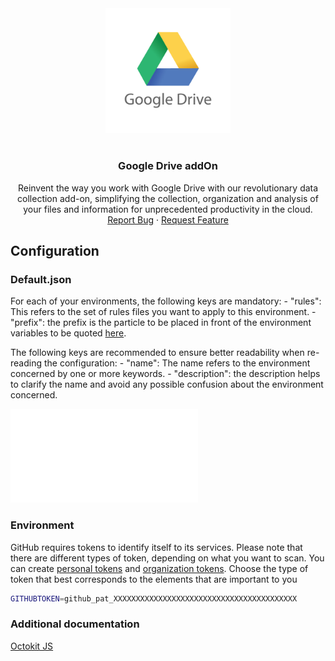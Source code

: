 <div align="center">
    <a href="https://www.kexa.io/addOn/github">
        <img src="../images/google-drive-logo.png" alt="Logo" width="200">
    </a>

# <h3 align="center">Google Drive addOn</h3>

  <p align="center">
    Reinvent the way you work with Google Drive with our revolutionary data collection add-on, simplifying the collection, organization and analysis of your files and information for unprecedented productivity in the cloud.
    <br />
    <a href="https://github.com/4urcloud/Kexa/issues">Report Bug</a>
    ·
    <a href="https://github.com/4urcloud/Kexa/issues">Request Feature</a>
  </p>
</div>

## Configuration

### Default.json

For each of your environments, the following keys are mandatory:
    - "rules": This refers to the set of rules files you want to apply to this environment.
    - "prefix": the prefix is the particle to be placed in front of the environment variables to be quoted [here](#environment).

The following keys are recommended to ensure better readability when re-reading the configuration:
    - "name": The name refers to the environment concerned by one or more keywords.
    - "description": the description helps to clarify the name and avoid any possible confusion about the environment concerned.

![example config for azure](../config/azure.default.json)

### Environment

GitHub requires tokens to identify itself to its services. Please note that there are different types of token, depending on what you want to scan. You can create [personal tokens](https://docs.github.com/en/enterprise-server@3.6/authentication/keeping-your-account-and-data-secure/managing-your-personal-access-tokens) and [organization tokens](https://docs.github.com/en/organizations/managing-programmatic-access-to-your-organization/setting-a-personal-access-token-policy-for-your-organization). Choose the type of token that best corresponds to the elements that are important to you
```bash
GITHUBTOKEN=github_pat_XXXXXXXXXXXXXXXXXXXXXXXXXXXXXXXXXXXXXXXXX
```


### Additional documentation

[Octokit JS](https://github.com/octokit/octokit.js)